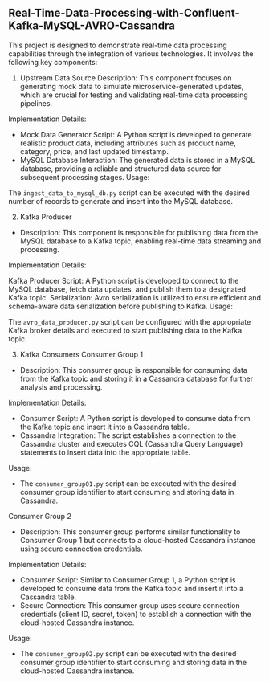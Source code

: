 ## Real-Time-Data-Processing-with-Confluent-Kafka-MySQL-AVRO-Cassandra

This project is designed to demonstrate real-time data processing capabilities through the integration of various technologies. It involves the following key components:

1. Upstream Data Source
Description: This component focuses on generating mock data to simulate microservice-generated updates, which are crucial for testing and validating real-time data processing pipelines.

Implementation Details:

* Mock Data Generator Script: A Python script is developed to generate realistic product data, including attributes such as product name, category, price, and last updated timestamp.
* MySQL Database Interaction: The generated data is stored in a MySQL database, providing a reliable and structured data source for subsequent processing stages.
Usage:

The `ingest_data_to_mysql_db.py` script can be executed with the desired number of records to generate and insert into the MySQL database.

2. Kafka Producer
* Description: This component is responsible for publishing data from the MySQL database to a Kafka topic, enabling real-time data streaming and processing.

Implementation Details:

Kafka Producer Script: A Python script is developed to connect to the MySQL database, fetch data updates, and publish them to a designated Kafka topic.
Serialization: Avro serialization is utilized to ensure efficient and schema-aware data serialization before publishing to Kafka.
Usage:

The `avro_data_producer.py` script can be configured with the appropriate Kafka broker details and executed to start publishing data to the Kafka topic.

3. Kafka Consumers
Consumer Group 1
* Description: This consumer group is responsible for consuming data from the Kafka topic and storing it in a Cassandra database for further analysis and processing.

Implementation Details:

* Consumer Script: A Python script is developed to consume data from the Kafka topic and insert it into a Cassandra table.
* Cassandra Integration: The script establishes a connection to the Cassandra cluster and executes CQL (Cassandra Query Language) statements to insert data into the appropriate table.

Usage:

* The `consumer_group01.py` script can be executed with the desired consumer group identifier to start consuming and storing data in Cassandra.

Consumer Group 2
* Description: This consumer group performs similar functionality to Consumer Group 1 but connects to a cloud-hosted Cassandra instance using secure connection credentials.

Implementation Details:

* Consumer Script: Similar to Consumer Group 1, a Python script is developed to consume data from the Kafka topic and insert it into a Cassandra table.
* Secure Connection: This consumer group uses secure connection credentials (client ID, secret, token) to establish a connection with the cloud-hosted Cassandra instance.

Usage:

* The `consumer_group02.py` script can be executed with the desired consumer group identifier to start consuming and storing data in the cloud-hosted Cassandra instance.